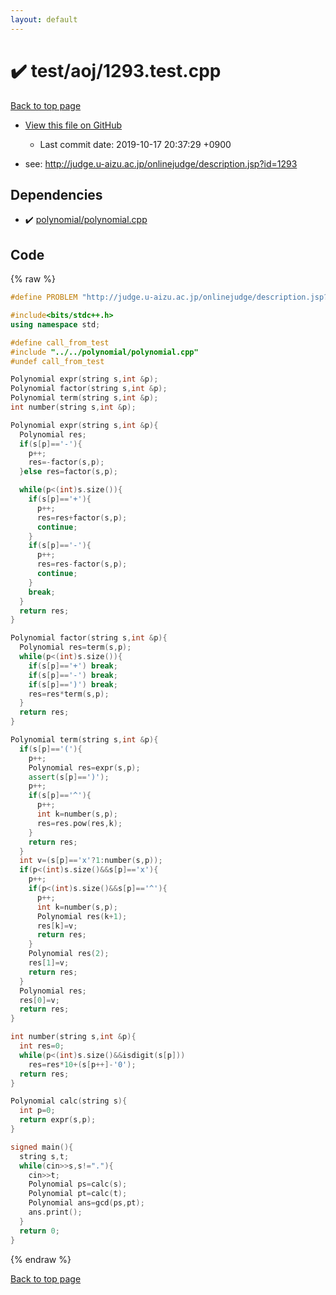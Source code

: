 ```yaml
---
layout: default
---
```


<!-- mathjax config similar to math.stackexchange -->
<script type="text/javascript" async
  src="https://cdnjs.cloudflare.com/ajax/libs/mathjax/2.7.5/MathJax.js?config=TeX-MML-AM_CHTML">
</script>
<script type="text/x-mathjax-config">
  MathJax.Hub.Config({
    TeX: { equationNumbers: { autoNumber: "AMS" }},
    tex2jax: {
      inlineMath: [ ['$','$'] ],
      processEscapes: true
    },
    "HTML-CSS": { matchFontHeight: false },
    displayAlign: "left",
    displayIndent: "2em"
  });
</script>

<script type="text/javascript" src="https://cdnjs.cloudflare.com/ajax/libs/jquery/3.4.1/jquery.min.js"></script>
<script src="https://cdn.jsdelivr.net/npm/jquery-balloon-js@1.1.2/jquery.balloon.min.js" integrity="sha256-ZEYs9VrgAeNuPvs15E39OsyOJaIkXEEt10fzxJ20+2I=" crossorigin="anonymous"></script>
<script type="text/javascript" src="../../../assets/js/copy-button.js"></script>
<link rel="stylesheet" href="../../../assets/css/copy-button.css" />


# :heavy_check_mark: test/aoj/1293.test.cpp
<a href="../../../index.html">Back to top page</a>

* <a href="{{ site.github.repository_url }}/blob/master/test/aoj/1293.test.cpp">View this file on GitHub</a>
    - Last commit date: 2019-10-17 20:37:29 +0900


* see: <a href="http://judge.u-aizu.ac.jp/onlinejudge/description.jsp?id=1293">http://judge.u-aizu.ac.jp/onlinejudge/description.jsp?id=1293</a>


## Dependencies
* :heavy_check_mark: <a href="../../../library/polynomial/polynomial.cpp.html">polynomial/polynomial.cpp</a>


## Code
{% raw %}
```cpp
#define PROBLEM "http://judge.u-aizu.ac.jp/onlinejudge/description.jsp?id=1293"

#include<bits/stdc++.h>
using namespace std;

#define call_from_test
#include "../../polynomial/polynomial.cpp"
#undef call_from_test

Polynomial expr(string s,int &p);
Polynomial factor(string s,int &p);
Polynomial term(string s,int &p);
int number(string s,int &p);

Polynomial expr(string s,int &p){
  Polynomial res;
  if(s[p]=='-'){
    p++;
    res=-factor(s,p);
  }else res=factor(s,p);

  while(p<(int)s.size()){
    if(s[p]=='+'){
      p++;
      res=res+factor(s,p);
      continue;
    }
    if(s[p]=='-'){
      p++;
      res=res-factor(s,p);
      continue;
    }
    break;
  }
  return res;
}

Polynomial factor(string s,int &p){
  Polynomial res=term(s,p);
  while(p<(int)s.size()){
    if(s[p]=='+') break;
    if(s[p]=='-') break;
    if(s[p]==')') break;
    res=res*term(s,p);
  }
  return res;
}

Polynomial term(string s,int &p){
  if(s[p]=='('){
    p++;
    Polynomial res=expr(s,p);
    assert(s[p]==')');
    p++;
    if(s[p]=='^'){
      p++;
      int k=number(s,p);
      res=res.pow(res,k);
    }
    return res;
  }
  int v=(s[p]=='x'?1:number(s,p));
  if(p<(int)s.size()&&s[p]=='x'){
    p++;
    if(p<(int)s.size()&&s[p]=='^'){
      p++;
      int k=number(s,p);
      Polynomial res(k+1);
      res[k]=v;
      return res;
    }
    Polynomial res(2);
    res[1]=v;
    return res;
  }
  Polynomial res;
  res[0]=v;
  return res;
}

int number(string s,int &p){
  int res=0;
  while(p<(int)s.size()&&isdigit(s[p]))
    res=res*10+(s[p++]-'0');
  return res;
}

Polynomial calc(string s){
  int p=0;
  return expr(s,p);
}

signed main(){
  string s,t;
  while(cin>>s,s!="."){
    cin>>t;
    Polynomial ps=calc(s);
    Polynomial pt=calc(t);
    Polynomial ans=gcd(ps,pt);
    ans.print();
  }
  return 0;
}

```
{% endraw %}

<a href="../../../index.html">Back to top page</a>

